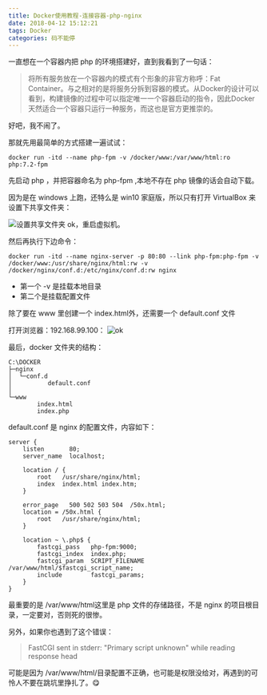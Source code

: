```yaml
---
title: Docker使用教程-连接容器-php-nginx
date: 2018-04-12 15:12:21
tags: Docker
categories: 码不能停
---
```


一直想在一个容器内把 php 的环境搭建好，直到我看到了一句话：
>将所有服务放在一个容器内的模式有个形象的非官方称呼：Fat Container。与之相对的是将服务分拆到容器的模式。从Docker的设计可以看到，构建镜像的过程中可以指定唯一一个容器启动的指令，因此Docker天然适合一个容器只运行一种服务，而这也是官方更推崇的。

好吧，我不闹了。

<!--more-->
那就先用最简单的方式搭建一遍试试：

```
docker run -itd --name php-fpm -v /docker/www:/var/www/html:ro php:7.2-fpm
```

先启动 php ，并把容器命名为 php-fpm ,本地不存在 php 镜像的话会自动下载。

因为是在 windows 上跑，还特么是 win10 家庭版，所以只有打开 VirtualBox 来设置下共享文件夹：

![设置共享文件夹](set.png)
ok，重启虚拟机。

然后再执行下边命令：
```
docker run -itd --name nginx-server -p 80:80 --link php-fpm:php-fpm -v  /docker/www:/usr/share/nginx/html:rw -v /docker/nginx/conf.d:/etc/nginx/conf.d:rw nginx
```

* 第一个 -v 是挂载本地目录
* 第二个是挂载配置文件

除了要在 www 里创建一个 index.html外，还需要一个 default.conf 文件

打开浏览器：192.168.99.100：
![ok](hello.png)

最后，docker 文件夹的结构：
```
C:\DOCKER
├─nginx
│  └─conf.d
│          default.conf
│
└─www
        index.html
        index.php
```

default.conf 是 nginx 的配置文件，内容如下：
```
server {
    listen       80;
    server_name  localhost;

    location / {
        root   /usr/share/nginx/html;
        index  index.html index.htm;
    }

    error_page   500 502 503 504  /50x.html;
    location = /50x.html {
        root   /usr/share/nginx/html;
    }

    location ~ \.php$ {
        fastcgi_pass   php-fpm:9000;
        fastcgi_index  index.php;
        fastcgi_param  SCRIPT_FILENAME  /var/www/html/$fastcgi_script_name;
        include        fastcgi_params;
    }
}
```

最重要的是 /var/www/html这里是 php 文件的存储路径，不是 nginx 的项目根目录，一定要对，否则死的很惨。

另外，如果你也遇到了这个错误：
>FastCGI sent in stderr: "Primary script unknown" while reading response head

可能是因为 /var/www/html/目录配置不正确，也可能是权限没给对，再遇到的可怜人不要在跳坑里挣扎了。😋